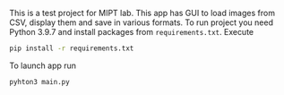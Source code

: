 This is a test project for MIPT lab. This app has GUI to load images from CSV, display them and save in various formats. To run project you need Python 3.9.7 and install packages from `requirements.txt`. Execute 
```bash
pip install -r requirements.txt
```
To launch app run 
```bash
pyhton3 main.py
```
